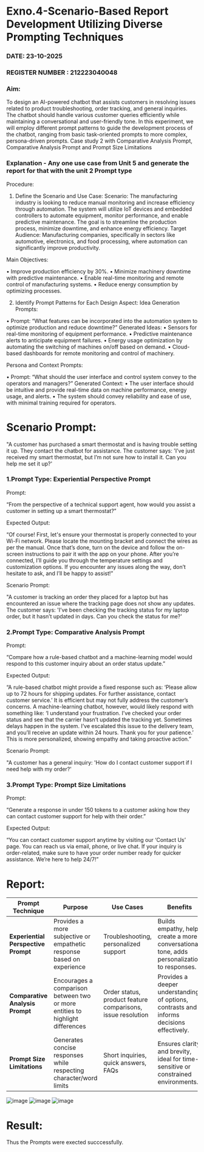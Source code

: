 # Exno.4-Scenario-Based Report Development Utilizing Diverse Prompting Techniques
### DATE: 23-10-2025                                                                      
### REGISTER NUMBER : 212223040048
### Aim: 
To design an AI-powered chatbot that assists customers in resolving issues related to product troubleshooting, order tracking, and general inquiries. The chatbot should handle various customer queries efficiently while maintaining a conversational and user-friendly tone. In this experiment, we will employ different prompt patterns to guide the development process of the chatbot, ranging from basic task-oriented prompts to more complex, persona-driven prompts. Case study 2 with Comparative Analysis Prompt, Comparative Analysis Prompt and Prompt Size Limitations

### Explanation - Any one use case from Unit 5 and generate the report for that with the unit 2 Prompt type
Procedure:
1.	Define the Scenario and Use Case:
Scenario:
The manufacturing industry is looking to reduce manual monitoring and increase efficiency through automation. The system will utilize IoT devices and embedded controllers to automate equipment, monitor performance, and enable predictive maintenance. The goal is to streamline the production process, minimize downtime, and enhance energy efficiency.
Target Audience:
Manufacturing companies, specifically in sectors like automotive, electronics, and food processing, where automation can significantly improve productivity.


Main Objectives:

•	Improve production efficiency by 30%.
•	Minimize machinery downtime with predictive maintenance.
•	Enable real-time monitoring and remote control of manufacturing systems.
•	Reduce energy consumption by optimizing processes.
 
2.	Identify Prompt Patterns for Each Design Aspect:
Idea Generation Prompts:

•	Prompt: “What features can be incorporated into the automation system to optimize production and reduce downtime?” Generated Ideas:
•	Sensors for real-time monitoring of equipment performance.
•	Predictive maintenance alerts to anticipate equipment failures.
•	Energy usage optimization by automating the switching of machines on/off based on demand.
•	Cloud-based dashboards for remote monitoring and control of machinery.

Persona and Context Prompts:

•	Prompt: “What should the user interface and control system convey to the operators and managers?” Generated Context:
•	The user interface should be intuitive and provide real-time data on machine performance, energy usage, and alerts.
•	The system should convey reliability and ease of use, with minimal training required for operators.

# Scenario Prompt:
"A customer has purchased a smart thermostat and is having trouble setting it up. They contact the chatbot for assistance. The customer says: 'I’ve just received my smart thermostat, but I’m not sure how to install it. Can you help me set it up?'

### 1.Prompt Type: Experiential Perspective Prompt
Prompt:

“From the perspective of a technical support agent, how would you assist a customer in setting up a smart thermostat?”

Expected Output:

“Of course! First, let's ensure your thermostat is properly connected to your Wi-Fi network. Please locate the mounting bracket and connect the wires as per the manual. Once that’s done, turn on the device and follow the on-screen instructions to pair it with the app on your phone. After you’re connected, I’ll guide you through the temperature settings and customization options. If you encounter any issues along the way, don’t hesitate to ask, and I’ll be happy to assist!”

Scenario Prompt:

"A customer is tracking an order they placed for a laptop but has encountered an issue where the tracking page does not show any updates. The customer says: 'I’ve been checking the tracking status for my laptop order, but it hasn’t updated in days. Can you check the status for me?'

### 2.Prompt Type: Comparative Analysis Prompt
Prompt:

“Compare how a rule-based chatbot and a machine-learning model would respond to this customer inquiry about an order status update.”

Expected Output:

“A rule-based chatbot might provide a fixed response such as: ‘Please allow up to 72 hours for shipping updates. For further assistance, contact customer service.’ It is efficient but may not fully address the customer’s concerns. A machine-learning chatbot, however, would likely respond with something like: ‘I understand your frustration. I’ve checked your order status and see that the carrier hasn’t updated the tracking yet. Sometimes delays happen in the system. I’ve escalated this issue to the delivery team, and you’ll receive an update within 24 hours. Thank you for your patience.’ This is more personalized, showing empathy and taking proactive action.”

Scenario Prompt:

"A customer has a general inquiry: 'How do I contact customer support if I need help with my order?'

### 3.Prompt Type: Prompt Size Limitations
Prompt:

“Generate a response in under 150 tokens to a customer asking how they can contact customer support for help with their order.”

Expected Output:

“You can contact customer support anytime by visiting our ‘Contact Us’ page. You can reach us via email, phone, or live chat. If your inquiry is order-related, make sure to have your order number ready for quicker assistance. We’re here to help 24/7!”

# Report:
| **Prompt Technique**             | **Purpose**                                                | **Use Cases**                                   | **Benefits**                                                  |
|----------------------------------|------------------------------------------------------------|-------------------------------------------------|---------------------------------------------------------------|
| **Experiential Perspective Prompt** | Provides a more subjective or empathetic response based on experience | Troubleshooting, personalized support           | Builds empathy, helps create a more conversational tone, adds personalization to responses. |
| **Comparative Analysis Prompt**   | Encourages a comparison between two or more entities to highlight differences | Order status, product feature comparisons, issue resolution | Provides a deeper understanding of options, contrasts and informs decisions effectively. |
| **Prompt Size Limitations**       | Generates concise responses while respecting character/word limits | Short inquiries, quick answers, FAQs           | Ensures clarity and brevity, ideal for time-sensitive or constrained environments. |




![image](https://github.com/user-attachments/assets/80a837d5-8ed6-4da9-b825-cee5f2903d10)
![image](https://github.com/user-attachments/assets/febc17bf-bdab-4d3b-910e-f3ae29f21bcd)
![image](https://github.com/user-attachments/assets/afa4d59a-3503-4d42-a8fa-d64f31329f73)

# Result: 
Thus the Prompts were exected succcessfully.

